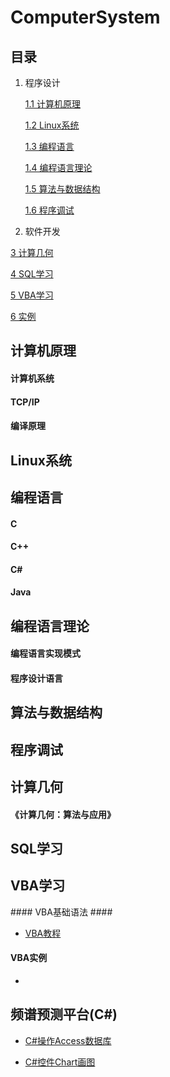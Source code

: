 # ComputerSystem

## 目录 ##

1. 程序设计

	[1.1 计算机原理](#1.1)

	[1.2 Linux系统](#1.2)

	[1.3 编程语言]()

	[1.4 编程语言理论]()

	[1.5 算法与数据结构]()

	[1.6 程序调试]()

2. 软件开发

[3 计算几何](#3)

[4 SQL学习](#4)

[5 VBA学习](#5)

[6 实例](#6)


<h2 id = "1.1">计算机原理 </h2>

#### 计算机系统 ####


#### TCP/IP ####


#### 编译原理 ####

<h2 id = "1.2">Linux系统 </h2>

<h2 id = "1.3">编程语言 </h2>

#### C ####

#### C++ ####

#### C# ####

#### Java ####

<h2 id = "1.4">编程语言理论 </h2>

#### 编程语言实现模式 ####

#### 程序设计语言 ####

<h2 id = "1.5">算法与数据结构 </h2>


<h2 id = "1.6">程序调试 </h2>

<h2 id = "3">计算几何 </h2>

#### 《计算几何：算法与应用》 ####

<h2 id = "4"><link href = "">SQL学习 </link></h2>


<h2 id = "5"> VBA学习</h2>
#### VBA基础语法 ####

- [VBA教程](https://www.tutorialspoint.com/vba/index.htm)

#### VBA实例 ####

- 

<h2 id = "6">频谱预测平台(C#)</h2>

+ [C#操作Access数据库](https://github.com/lixin-heart/ComputerSystem/blob/master/SpectrumPrediction/2018-3-28-C%23%E6%93%8D%E4%BD%9CAccess%E6%95%B0%E6%8D%AE%E5%BA%93.md)

- [C#控件Chart画图](https://github.com/lixin-heart/ComputerSystem/blob/master/SpectrumPrediction/2018-3-28-C%23%E6%8E%A7%E4%BB%B6Chart%E7%94%BB%E5%9B%BE.md)




